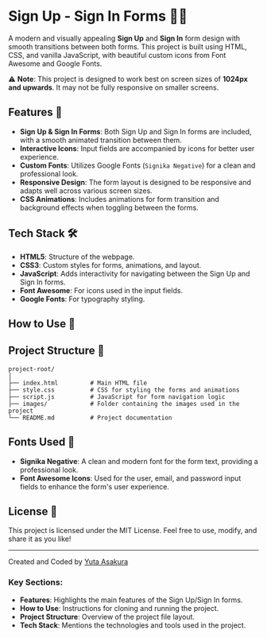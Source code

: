# Sign Up - Sign In Forms 💼🔑

A modern and visually appealing **Sign Up** and **Sign In** form design with smooth transitions between both forms. This project is built using HTML, CSS, and vanilla JavaScript, with beautiful custom icons from Font Awesome and Google Fonts.

⚠️ **Note**: This project is designed to work best on screen sizes of **1024px and upwards**. It may not be fully responsive on smaller screens.

## Features 🚀

- **Sign Up & Sign In Forms**: Both Sign Up and Sign In forms are included, with a smooth animated transition between them.
- **Interactive Icons**: Input fields are accompanied by icons for better user experience.
- **Custom Fonts**: Utilizes Google Fonts (`Signika Negative`) for a clean and professional look.
- **Responsive Design**: The form layout is designed to be responsive and adapts well across various screen sizes.
- **CSS Animations**: Includes animations for form transition and background effects when toggling between the forms.

## Tech Stack 🛠️

- **HTML5**: Structure of the webpage.
- **CSS3**: Custom styles for forms, animations, and layout.
- **JavaScript**: Adds interactivity for navigating between the Sign Up and Sign In forms.
- **Font Awesome**: For icons used in the input fields.
- **Google Fonts**: For typography styling.

## How to Use 🔧

## Project Structure 📂

```
project-root/
│
├── index.html         # Main HTML file
├── style.css          # CSS for styling the forms and animations
├── script.js          # JavaScript for form navigation logic
├── images/            # Folder containing the images used in the project
└── README.md          # Project documentation
```

## Fonts Used 🎨

- **Signika Negative**: A clean and modern font for the form text, providing a professional look.
- **Font Awesome Icons**: Used for the user, email, and password input fields to enhance the form's user experience.

## License 📄

This project is licensed under the MIT License. Feel free to use, modify, and share it as you like!

---

Created and Coded by [Yuta Asakura](https://www.asakurayuta.dev/)

### Key Sections:
- **Features**: Highlights the main features of the Sign Up/Sign In forms.
- **How to Use**: Instructions for cloning and running the project.
- **Project Structure**: Overview of the project file layout.
- **Tech Stack**: Mentions the technologies and tools used in the project.

